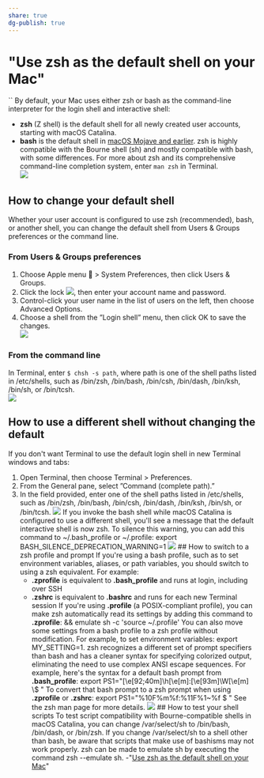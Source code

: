 ```yaml
---
share: true
dg-publish: true
---
```

# "Use zsh as the default shell on your Mac" 
``
By default, your Mac uses either zsh or bash as the command-line interpreter for the login shell and interactive shell:
  * **zsh** (Z shell) is the default shell for all newly created user accounts, starting with macOS Catalina.
  * **bash** is the default shell in [macOS Mojave and earlier](https://support.apple.com/kb/HT201260).
zsh is highly compatible with the Bourne shell (sh) and mostly compatible with bash, with some differences. For more about zsh and its comprehensive command-line completion system, enter `man zsh` in Terminal.   
![](/library/content/dam/edam/applecare/images/en_US/mac_apps/itunes/divider.png)
## How to change your default shell
Whether your user account is configured to use zsh (recommended), bash, or another shell, you can change the default shell from Users & Groups preferences or the command line.
### From Users & Groups preferences
  1. Choose Apple menu  > System Preferences, then click Users & Groups. 
  2. Click the lock ![](/library/content/dam/edam/applecare/images/en_US/il/elcapitan-lock-inline.png), then enter your account name and password.
  3. Control-click your user name in the list of users on the left, then choose Advanced Options. 
  4. Choose a shell from the ”Login shell” menu, then click OK to save the changes.  
![](/library/content/dam/edam/applecare/images/en_US/macos/Mojave/macos-mojave-system-prefs-users-groups-advanced-login-shell.jpg)
### From the command line
In Terminal, enter `$ chsh -s path`, where path is one of the shell paths listed in /etc/shells, such as /bin/zsh, /bin/bash, /bin/csh, /bin/dash, /bin/ksh, /bin/sh, or /bin/tcsh.   
![](/library/content/dam/edam/applecare/images/en_US/mac_apps/itunes/divider.png)
## How to use a different shell without changing the default
If you don't want Terminal to use the default login shell in new Terminal windows and tabs:
  1. Open Terminal, then choose Terminal > Preferences.
  2. From the General pane, select ”Command (complete path).” 
  3. In the field provided, enter one of the shell paths listed in /etc/shells, such as /bin/zsh, /bin/bash, /bin/csh, /bin/dash, /bin/ksh, /bin/sh, or /bin/tcsh.
![](/library/content/dam/edam/applecare/images/en_US/macos/Mojave/macos-mojave-terminal-preferences-general-shells.jpg)
If you invoke the bash shell while macOS Catalina is configured to use a different shell, you'll see a message that the default interactive shell is now zsh. To silence this warning, you can add this command to ~/.bash_profile or ~/.profile: 
    export BASH_SILENCE_DEPRECATION_WARNING=1
    ![](/library/content/dam/edam/applecare/images/en_US/mac_apps/itunes/divider.png)
    ## How to switch to a zsh profile and prompt
    If you're using a bash profile, such as to set environment variables, aliases, or path variables, you should switch to using a zsh equivalent. For example:
      * **.zprofile** is equivalent to **.bash_profile** and runs at login, including over SSH
      * **.zshrc** is equivalent to **.bashrc** and runs for each new Terminal session
    If you're using **.profile** (a POSIX-compliant profile), you can make zsh automatically read its settings by adding this command to **.zprofile**:
    [](-e%20~/.profile) && emulate sh -c 'source ~/.profile'
    You can also move some settings from a bash profile to a zsh profile without modification. For example, to set environment variables: export MY_SETTING=1.
    zsh recognizes a different set of prompt specifiers than bash and has a cleaner syntax for specifying colorized output, eliminating the need to use complex ANSI escape sequences. For example, here's the syntax for a default bash prompt from **.bash_profile**:
    export PS1="\[\e[92;40m\]\h\[\e[m\]:\[\e[93m\]\W\[\e[m\] \\$ "
    To convert that bash prompt to a zsh prompt when using **.zprofile** or **.zshrc**:
    export PS1="%10F%m%f:%11F%1~%f \$ "
    See the zsh man page for more details.
    ![](/library/content/dam/edam/applecare/images/en_US/mac_apps/itunes/divider.png)
    ## How to test your shell scripts
    To test script compatibility with Bourne-compatible shells in macOS Catalina, you can change /var/select/sh to /bin/bash, /bin/dash, or /bin/zsh. If you change /var/select/sh to a shell other than bash, be aware that scripts that make use of bashisms may not work properly.
    zsh can be made to emulate sh by executing the command zsh --emulate sh.
-"[Use zsh as the default shell on your Mac](https://support.apple.com/en-us/HT208050)"